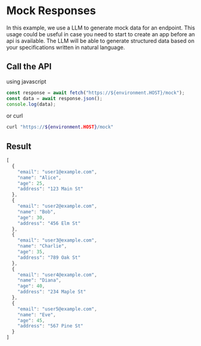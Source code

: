 # Mock Responses

In this example, we use a LLM to generate mock data for an endpoint. This usage could be useful in case you need to start to create an app before an api is available. The LLM will be able to generate structured data based on your specifications written in natural language.

## Call the API

using javascript 

```js
const response = await fetch("https://${environment.HOST}/mock");
const data = await response.json();
console.log(data);
```

or curl

```sh
curl "https://${environment.HOST}/mock"
```

## Result

```js
[
  {
    "email": "user1@example.com",
    "name": "Alice",
    "age": 25,
    "address": "123 Main St"
  },
  {
    "email": "user2@example.com",
    "name": "Bob",
    "age": 30,
    "address": "456 Elm St"
  },
  {
    "email": "user3@example.com",
    "name": "Charlie",
    "age": 35,
    "address": "789 Oak St"
  },
  {
    "email": "user4@example.com",
    "name": "Diana",
    "age": 40,
    "address": "234 Maple St"
  },
  {
    "email": "user5@example.com",
    "name": "Eve",
    "age": 45,
    "address": "567 Pine St"
  }
]
```